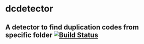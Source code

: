 # dcdetector
A detector to find duplication codes from specific folder
[![Build Status](https://travis-ci.org/yzhang3beatit/dcdetector.svg?branch=master)](https://travis-ci.org/yzhang3beatit/dcdetector)
--
